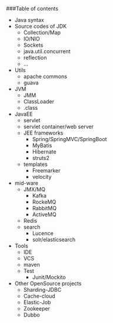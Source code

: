 ###Table of contents
* Java syntax   
* Source codes of JDK
    * Collection/Map
    * IO/NIO
    * Sockets
    * java.util.concurrent
    * reflection
    * ...
* Utils
    * apache commons
    * guava
* JVM
    * JMM
    * ClassLoader
    * .class
* JavaEE
    * servlet
    * servlet container/web server
    * JEE frameworks
        * Spring/SpringMVC/SpringBoot
        * MyBatis
        * Hibernate
        * struts2
    * templates
        * Freemarker
        * velocity
* mid-ware
    * JMX/MQ
        * Kafka
        * RockeMQ
        * RabbitMQ
        * ActiveMQ
    * Redis
    * search
        * Lucence
        * solr/elasticsearch
* Tools
    * IDE
    * VCS
    * maven
    * Test
        * Junit/Mockito
* Other OpenSource projects
    * Sharding-JDBC
    * Cache-cloud
    * Elastic-Job
    * Zookeeper
    * Dubbo

